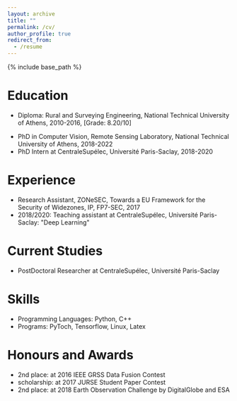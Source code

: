 ```yaml
---
layout: archive
title: ""
permalink: /cv/
author_profile: true
redirect_from:
  - /resume
---
```


{% include base_path %}

Education
======
* Diploma: Rural and Surveying Engineering, National Technical University of Athens, 2010-2016, [Grade: 8.20/10]
<!-- * 2016 Master Thesis: Design, Development and Evaluation of Deep Learning-based Classification Frameworks for High Resolution Remote Sensing Data. Implementation and Integration into Orfeo Toolbox, 2016, [Grade: 10/10] -->
* PhD in Computer Vision, Remote Sensing Laboratory, National Technical University of Athens, 2018-2022
* PhD Intern at CentraleSupélec, Université Paris-Saclay, 2018-2020

Experience
======
* Research Assistant, ZONeSEC, Towards a EU Framework for the Security of Widezones, IP, FP7-SEC, 2017
* 2018/2020: Teaching assistant at CentraleSupélec, Université Paris-Saclay: 
    "Deep Learning"


Current Studies
======
* PostDoctoral Researcher at CentraleSupélec, Université Paris-Saclay

  
Skills
======
* Programming Languages: Python, C++
* Programs: PyToch, Tensorflow, Linux, Latex

Honours and Awards
======
* 2nd place: at 2016 IEEE GRSS Data Fusion Contest
* scholarship: at 2017 JURSE Student Paper Contest
* 2nd place: at 2018 Earth Observation Challenge by DigitalGlobe and ESA
